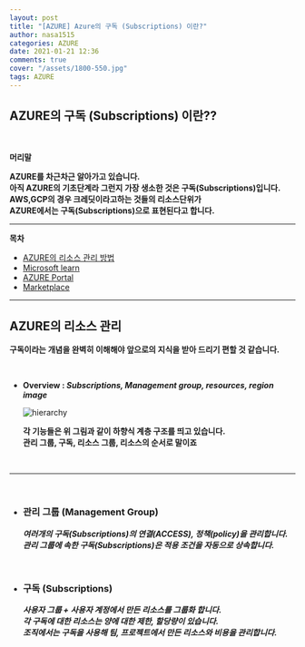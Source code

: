 ```yaml
---
layout: post
title: "[AZURE] Azure의 구독 (Subscriptions) 이란?"
author: nasa1515
categories: AZURE
date: 2021-01-21 12:36
comments: true
cover: "/assets/1800-550.jpg"
tags: AZURE
---
```




## AZURE의 구독 (Subscriptions) 이란??


<br/>

**머리말**  
 
**AZURE를 차근차근 알아가고 있습니다.**  
**아직 AZURE의 기초단계라 그런지 가장 생소한 것은 구독(Subscriptions)입니다.**  
**AWS,GCP의 경우 크레딧이라고하는 것들의 리소스단위가**  
**AZURE에서는 구독(Subscriptions)으로 표현된다고 합니다.**
 
---

**목차**

- [AZURE의 리소스 관리 방법](#a1)
- [Microsoft learn](#a2)
- [AZURE Portal](#a3)
- [Marketplace](#a4)



---

## **AZURE의 리소스 관리**   <a name="a1"></a>

**구독이라는 개념을 완벽히 이해해야 앞으로의 지식을 받아 드리기 편할 것 같습니다.**

<br/>

* **Overview : *Subscriptions, Management group, resources, region image***  

    ![hierarchy](https://user-images.githubusercontent.com/69498804/105148728-0da9c400-5b46-11eb-98b1-4ece69e21a3e.png)

    **각 기능들은 위 그림과 같이 하향식 계층 구조를 띄고 있습니다.**  
    **관리 그룹, 구독, 리소스 그룹, 리소스의 순서로 말이죠**  

<br/>


---

<br/>

* ### **관리 그룹 (Management Group)**    
    ***여러개의 구독(Subscriptions)의 연결(ACCESS), 정책(policy)을 관리합니다.  
    관리 그룹에 속한 구독(Subscriptions)은 적용 조건을 자동으로 상속합니다.***

<br/>

* ### **구독 (Subscriptions)**

    ***사용자 그룹 + 사용자 계정에서 만든 리소스를 그룹화 합니다.  
    각 구독에 대한 리소스는 양에 대한 제한, 할당량이 있습니다.  
    조직에서는 구독을 사용해 팀, 프로젝트에서 만든 리소스와 비용을 관리합니다.***
